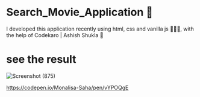 # Search_Movie_Application 🤩
I developed this application recently using html, css and vanilla js 👩🏻‍💻, with the help of Codekaro | Ashish Shukla 🚀


# see the result
![Screenshot (875)](https://github.com/Monalisa-24/Search_Movie_Application/assets/116990954/f8b385a1-c108-4bea-b0f4-e1cb916eec17)

https://codepen.io/Monalisa-Saha/pen/vYPOQgE
